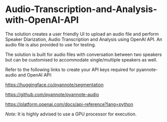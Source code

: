 # Audio-Transcription-and-Analysis-with-OpenAI-API
The solution creates a user friendly UI to upload an audio file and perform Speaker Diarization, Audio Transcription and Analysis using OpenAI API.
An audio file is also provided to use for testing.

The solution is built for audio files with conversation between two speakers but can be customised to accommodate single/multiple speakers as well.

Refer to the following links to create your API keys required for pyannote-audio and OpenAI API:

https://huggingface.co/pyannote/segmentation

https://github.com/pyannote/pyannote-audio

https://platform.openai.com/docs/api-reference?lang=python

*Note:* It is highly advised to use a GPU processor for execution.
